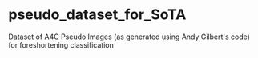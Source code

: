 # pseudo_dataset_for_SoTA
Dataset of A4C Pseudo Images (as generated using Andy Gilbert's code) for foreshortening classification
